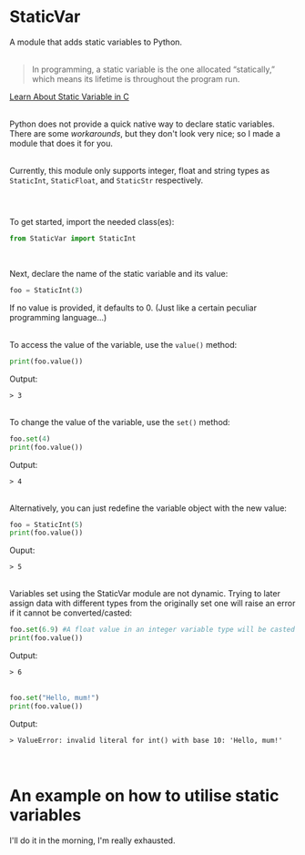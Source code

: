 # StaticVar
 A module that adds static variables to Python. <br><br>

> In programming, a static variable is the one allocated “statically,” which means its lifetime is throughout the program run.

[Learn About Static Variable in C](https://www.upgrad.com/blog/static-variable-in-c) <br><br>

Python does not provide a quick native way to declare static variables. There are some *workarounds*, but they don't look very nice; so I made a module that does it for you. <br><br>

Currently, this module only supports integer, float and string types as `StaticInt`, `StaticFloat`, and `StaticStr` respectively. <br><br>

#
To get started, import the needed class(es):

```python
from StaticVar import StaticInt
```
<br>

Next, declare the name of the static variable and its value:

```python
foo = StaticInt(3)
```
If no value is provided, it defaults to 0. (Just like a certain peculiar programming language...) <br><br>

To access the value of the variable, use the `value()` method:

```python
print(foo.value())
```
Output:

`> 3`<br><br>

To change the value of the variable, use the `set()` method:

```python
foo.set(4)
print(foo.value())
```
Output:

`> 4`<br><br>

Alternatively, you can just redefine the variable object with the new value:

```python
foo = StaticInt(5)
print(foo.value())
```
Ouput:

`> 5`<br><br>

Variables set using the StaticVar module are not dynamic. Trying to later assign data with different types from the originally set one will raise an error if it cannot be converted/casted:

```python
foo.set(6.9) #A float value in an integer variable type will be casted as an integer
print(foo.value())
```
Output:

`> 6`<br><br>

```python
foo.set("Hello, mum!")
print(foo.value())
```
Output:

`> ValueError: invalid literal for int() with base 10: 'Hello, mum!'`<br><br><br>

# An example on how to utilise static variables
I'll do it in the morning, I'm really exhausted.
